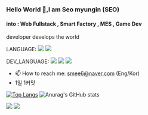 ### Hello World 👋,I am Seo myungin (SEO)
#### into : Web Fullstack , Smart Factory , MES , Game Dev

developer develops the world

LANGUAGE: 
<img src="https://img.shields.io/badge/한국어-1976D2?style=flat-square&logoColor=white"/>
<img src="https://img.shields.io/badge/English-CC0000?style=flat-square&logoColor=white"/>

DEV_LANGUAGE: 
<img src="https://img.shields.io/badge/JAVA-007396?style=flat-square&logo=JAVA&logoColor=white"/>
<img src="https://img.shields.io/badge/JavaScript-F7DF1E?style=flat-square&logo=JavaScript&logoColor=white"/>
<img src="https://img.shields.io/badge/C++-00599C?style=flat-square&logo=C++&logoColor=white"/>

- 📫 How to reach me: smee6@naver.com (Eng/Kor) 
- 1일 1커밋

[![Top Langs](https://github-readme-stats.vercel.app/api/top-langs/?username=smee6&layout=compact&theme=radical)](https://github.com/anuraghazra/github-readme-stats)
![Anurag's GitHub stats](https://github-readme-stats.vercel.app/api?username=smee6&show_icons=true&theme=radical)

<a href="http://instagram.com/seomyungin" target="_blank"><img src="https://img.shields.io/badge/seomyungin-E4405F?style=flat-square&logo=Instagram&logoColor=white"/></a>
<a href="https://www.youtube.com/channel/UCvJqYX8P_HIfKsmMsJ0M1WA" target="_blank"><img src="https://img.shields.io/badge/YOUTUBE-FF0000?style=flat-square&logo=youtube&logoColor=white"/></a>
